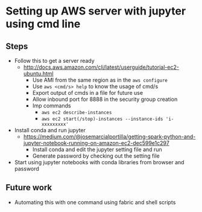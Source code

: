 # Setting up AWS server with jupyter using cmd line

## Steps 

* Follow this to get a server ready 
    * http://docs.aws.amazon.com/cli/latest/userguide/tutorial-ec2-ubuntu.html
         * Use AMI from the same region as in the ```aws configure```
         * Use ```aws <cmd/s> help``` to know the usage of cmd/s
         * Export output of cmds in a file for future use
         * Allow inbound port for 8888 in the security group creation
         * Imp commands
              * ```aws ec2 describe-instances```
              * ```aws ec2 start(/stop)-instances --instance-ids 'i-xxxxxxxxx'```
* Install conda and run jupyter 
     * https://medium.com/@josemarcialportilla/getting-spark-python-and-jupyter-notebook-running-on-amazon-ec2-dec599e1c297
         * Install conda and edit the jupyter setting file and run
         * Generate password by checking out the setting file
* Start using jupyter notebooks with conda libraries from browser and password

## Future work 

* Automating this with one command using fabric and shell scripts
      
              
